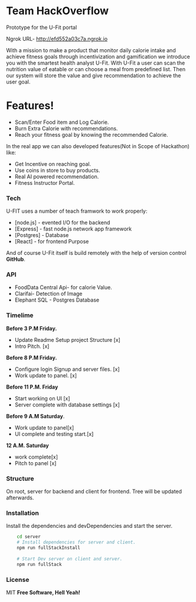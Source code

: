 # Team HackOverflow
Prototype for the U-Fit portal 

Ngrok URL- http://efd552a03c7a.ngrok.io 
 
With a mission to make a product that monitor daily calorie intake and achieve fitness goals through incentivization and gamification we introduce you with the smartest health analyst U-Fit. With U-Fit a user can scan the nutrition value of eatable or can choose a meal from predefined list. Then our system will store the value and give
recommendation to achieve the user goal.

# Features!
  - Scan/Enter Food item and Log Calorie.
  - Burn Extra Calorie with recommendations.
  - Reach your fitness goal by knowing the recommended Calorie.


In the real app we can also developed features(Not in Scope of Hackathon) like:
  - Get Incentive on reaching goal.
  - Use coins in store to buy products. 
  - Real AI powered recommendation.
  - Fitness Instructor Portal.

### Tech

U-FIT uses a number of teach framwork to work properly:

* [node.js] - evented I/O for the backend
* [Express] - fast node.js network app framework 
* [Postgres] - Database
* [React] - for frontend Purpose

And of course U-Fit itself is build remotely with the help of version control **GitHub**.

### API
- FoodData Central Api- for calorie Value.
- Clarifai- Detection of Image
- Elephant SQL - Postgres Database

### Timelime

**Before 3 P.M Friday.**
- Update Readme Setup project Structure [x]
- Intro Pitch. [x]

**Before 8 P.M Friday.**
- Configure login Signup and server files. [x]
- Work update to panel. [x]

**Before 11 P.M. Friday**
- Start working on UI [x]
- Server complete with database settings [x]

**Before 9 A.M Saturday**.
- Work update to panel[x]
- UI complete and testing start.[x]

**12 A.M. Saturday**
- work complete[x] 
- Pitch to panel [x]

### Structure
On root, server for backend and client for frontend. Tree will be updated afterwards.

### Installation
Install the dependencies and devDependencies and start the server.

```sh
    cd server
    # Install dependencies for server and client.
    npm run fullStackInstall
    
	# Start Dev server on client and server.
	npm run fullStack
```


### License
MIT
**Free Software, Hell Yeah!**
